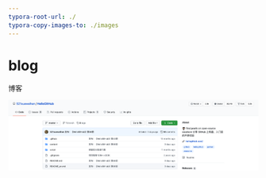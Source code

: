 ```yaml
---
typora-root-url: ./
typora-copy-images-to: ./images
---
```


# blog
博客

![image-20201202182757752](/images/image-20201202182757752.png)
